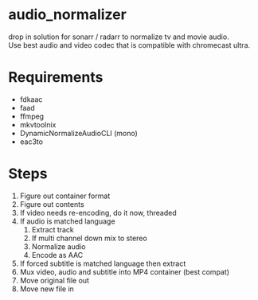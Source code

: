 # audio_normalizer
drop in solution for sonarr / radarr to normalize tv and movie audio.  
Use best audio and video codec that is compatible with chromecast ultra.

# Requirements

- fdkaac
- faad
- ffmpeg
- mkvtoolnix
- DynamicNormalizeAudioCLI (mono)
- eac3to

# Steps

1. Figure out container format
2. Figure out contents
3. If video needs re-encoding, do it now, threaded
4. If audio is matched language
   1. Extract track
   2. If multi channel down mix to stereo
   3. Normalize audio
   4. Encode as AAC
5. If forced subtitle is matched language then extract
6. Mux video, audio and subtitle into MP4 container (best compat)
7. Move original file out 
8. Move new file in

